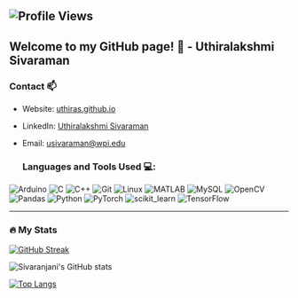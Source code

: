 
![Profile Views](https://komarev.com/ghpvc/?username=UthiraS&label=Profile+Views&color=blueviolet)
---
<!--
**UthiraS/UthiraS** is a ✨ _special_ ✨ repository because its `README.md` (this file) appears on your GitHub profile.

Here are some ideas to get you started:

- 🔭 I’m currently working on ...
- 🌱 I’m currently learning ...
- 👯 I’m looking to collaborate on ...
- 🤔 I’m looking for help with ...
- 💬 Ask me about ...
- 📫 How to reach me: ...
- 😄 Pronouns: ...
- ⚡ Fun fact: ...
-->

## Welcome to my GitHub page! 👋 - Uthiralakshmi Sivaraman
### Contact 📫
- Website: [uthiras.github.io](https://uthiras.github.io/)
- LinkedIn: [Uthiralakshmi Sivaraman](https://www.linkedin.com/in/uthiralakshmi-sivaraman/)
- Email: [usivaraman@wpi.edu](mailto:usivaraman@wpi.edu)


  ### Languages and Tools Used 💻:

![Arduino](https://img.shields.io/badge/-Arduino-black?style=flat&logo=Arduino)
![C](https://img.shields.io/badge/-C-black?style=flat&logo=c)
![C++](https://img.shields.io/badge/-C++-black?style=flat&logo=c%2B%2B)
![Git](https://img.shields.io/badge/-Git-black?style=flat&logo=git)
![Linux](https://img.shields.io/badge/-Linux-black?style=flat&logo=linux)
![MATLAB](https://img.shields.io/badge/-MATLAB-black?style=flat)
![MySQL](https://img.shields.io/badge/-MySQL-black?style=flat&logo=mysql)
![OpenCV](https://img.shields.io/badge/-OpenCV-black?style=flat)
![Pandas](https://img.shields.io/badge/-Pandas-black?style=flat&logo=pandas)
![Python](https://img.shields.io/badge/-Python-black?style=flat&logo=python)
![PyTorch](https://img.shields.io/badge/-PyTorch-black?style=flat&logo=pytorch)
![scikit_learn](https://img.shields.io/badge/-scikit_learn-black?style=flat)
![TensorFlow](https://img.shields.io/badge/-TensorFlow-black?style=flat&logo=tensorflow)


___




### :fire: My Stats 
[![GitHub Streak](https://github-readme-streak-stats.herokuapp.com?user=UthiraS&theme=highcontrast)](https://git.io/streak-stats)

![Sivaranjani's GitHub stats](https://github-readme-stats.vercel.app/api?username=UthiraS&show_icons=true&theme=radical)

[![Top Langs](https://github-readme-stats.vercel.app/api/top-langs/?username=UthiraS&layout=compact&theme=dracula&langs_count=6&hide_border=true&custom_title=Top%20Languages&title_color=FF69B4)](https://github.com/anuraghazra/github-readme-stats)
